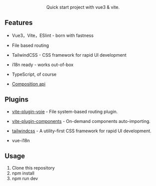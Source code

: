 <p align='center'>
Quick start project with vue3 & vite.
</p>

## Features

- Vue3，Vite，ESlint -  born with fastness

- File based routing

- TailwindCSS - CSS framework for rapid UI development

- i18n ready - works out-of-box

- TypeScript, of course

- [Composition api](https://composition-api.vuejs.org/)

## Plugins

- [vite-plugin-voie](https://github.com/vamplate/vite-plugin-voie) - File system-based routing plugin.

- [vite-plugin-components](https://github.com/antfu/vite-plugin-components) - On-demand components auto-importing.

- [tailwindcss](https://github.com/tailwindlabs/tailwindcss) - A utility-first CSS framework for rapid UI development.

- vue-i18n

## Usage

1. Clone this repository
2. npm install
3. npm run dev